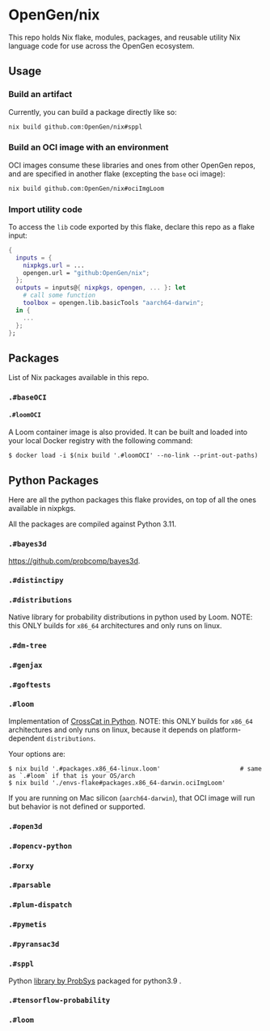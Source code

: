 # OpenGen/nix

This repo holds Nix flake, modules, packages, and reusable utility Nix language code for use across the OpenGen ecosystem.

## Usage

### Build an artifact

Currently, you can build a package directly like so:

```bash
nix build github.com:OpenGen/nix#sppl
```

### Build an OCI image with an environment

OCI images consume these libraries and ones from other OpenGen repos, and are specified in another flake (excepting the `base` oci image):

```bash
nix build github.com:OpenGen/nix#ociImgLoom
```

### Import utility code

To access the `lib` code exported by this flake, declare this repo as a flake input:

```nix
{
  inputs = {
    nixpkgs.url = ...
    opengen.url = "github:OpenGen/nix";
  };
  outputs = inputs@{ nixpkgs, opengen, ... }: let
    # call some function
    toolbox = opengen.lib.basicTools "aarch64-darwin";
  in {
    ...
  };
};
```

## Packages

List of Nix packages available in this repo.

### `.#baseOCI`

#### `.#loomOCI`

A Loom container image is also provided. It can be built and loaded into your local Docker registry with the following command:

```console
$ docker load -i $(nix build '.#loomOCI' --no-link --print-out-paths)
```

## Python Packages

Here are all the python packages this flake provides, on top of all the ones
available in nixpkgs.

All the packages are compiled against Python 3.11.

### `.#bayes3d`

<https://github.com/probcomp/bayes3d>.

### `.#distinctipy`

### `.#distributions`

Native library for probability distributions in python used by Loom. NOTE: this ONLY builds for `x86_64` architectures and only runs on linux.

### `.#dm-tree`

### `.#genjax`

### `.#goftests`

### `.#loom`

Implementation of [CrossCat in Python](https://github.com/posterior/loom). NOTE: this ONLY builds for `x86_64` architectures and only runs on linux, because it depends on
platform-dependent `distributions`.

Your options are:

```console
$ nix build '.#packages.x86_64-linux.loom'                      # same as `.#loom` if that is your OS/arch
$ nix build './envs-flake#packages.x86_64-darwin.ociImgLoom'
```

If you are running on Mac silicon (`aarch64-darwin`), that OCI image will run but behavior is not defined or supported.

### `.#open3d`

### `.#opencv-python`

### `.#orxy`

### `.#parsable`

### `.#plum-dispatch`

### `.#pymetis`

### `.#pyransac3d`

### `.#sppl`

Python [library by ProbSys](https://github.com/probsys/sppl) packaged for python3.9 .

### `.#tensorflow-probability`

### `.#loom`

